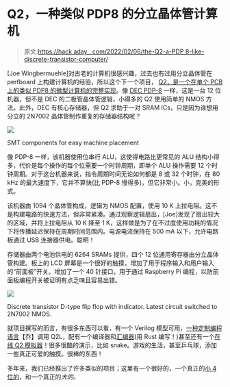 # Q2，一种类似 PDP8 的分立晶体管计算机

> 原文:[https://hack aday . com/2022/02/06/the-Q2-a-PDP 8-like-discrete-transistor-computer/](https://hackaday.com/2022/02/06/the-q2-a-pdp8-like-discrete-transistor-computer/)

[Joe Wingbermuehle]对古老的计算机很感兴趣，过去也有过用分立晶体管在 perfboard 上构建计算机的经验，所以这个下一个项目， [Q2，是一个在单个 PCB 上的类似 PDP8 的微型计算机的完整实现](https://hackaday.io/project/178788-q2-computer)。像 [DEC PDP-8](https://en.wikipedia.org/wiki/PDP-8) 一样，这是一台 12 位机器，但不是 DEC 的二极管晶体管逻辑，小得多的 Q2 使用简单的 NMOS 方法。此外，DEC 有核心存储器，但 Q2 求助于一对 SRAM ICs，只是因为谁想用分立的 2N7002 晶体管制作重复的存储器结构呢？

![](../Images/8075764ec3ddf5c4d098b2a2ba12b65b.png)

SMT components for easy machine placement

像 PDP-8 一样，该机器使用位串行 ALU，这使得电路比更常见的 ALU 结构小得多，代价是每个操作的每个位需要一个时钟周期，即单个 ALU 操作需要 12 个时钟周期。对于这台机器来说，指令周期时间无论如何都是 8 或 32 个时钟，在 80 kHz 的最大速度下，它并不算快(比 PDP-8 慢得多)，但它非常小。小，完美的形式。

该机器由 1094 个晶体管构成，逻辑为 NMOS 配置，使用 10 K 上拉电阻。这不是构建电路的快速方法，但非常紧凑。通过观察逻辑扇出，[Joe]发现了扇出较大的区域，并将上拉电阻从 10 K 降至 1 K，这样做是为了在不过度使用功耗的情况下将传播延迟保持在周期时间范围内。电源电流保持在 500 mA 以下，允许电路板通过 USB 连接器供电。聪明！

存储器由两个电池供电的 6264 SRAMs 提供，四个 12 位通用寄存器由分立晶体管构建。板上的 LCD 屏幕是一个很好的触摸，增加了用于程序输入和用户输入的“前面板”开关。增加了一个 40 针接口，用于通过 Raspberry Pi 编程，以防前面板编程开关被证明有点乏味且容易出错。

![](../Images/df52bddaad622ff12926289654f7e025.png)

Discrete transistor D-type flip flop with indicator. Latest circuit switched to 2N7002 NMOS.

就项目撰写的而言，有很多东西可以看，有一个 Verilog 模型可用，[一种定制编程语言](http://joewing.net/projects/q2/q2l.html)【乔】调用 Q2L，配有一个编译器和[汇编器](https://github.com/joewing/q2/tree/master/q2asm)(用 Rust 编写！)甚至还有一个[在线 Q2 模拟器](http://joewing.net/projects/q2/sim/)！很多很酷的演示，比如 snake。游戏的生活，甚至乒乓球，添加一些真正可爱的触摸。很棒的东西！

多年来，我们已经推出了许多类似的项目；这里有一个很好的，一个真正的[小 4 位的](https://hackaday.com/2014/11/22/a-4-bit-computer-from-discrete-transistors/)，和一个真正的*大的。*